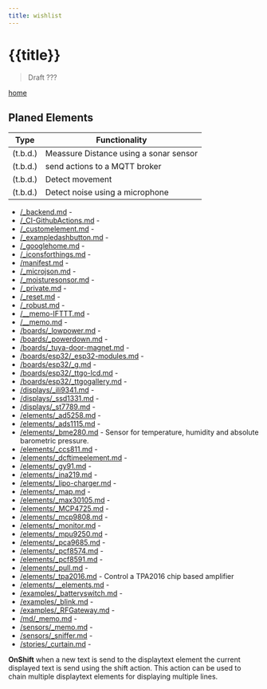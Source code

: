 ```yaml
---
title: wishlist
---
```


# {{title}}

> Draft ???

[home](/index.md)

## Planed Elements

| Type           | Functionality                                                                                |
| -------------- | -------------------------------------------------------------------------------------------- |
| (t.b.d.)       | Meassure Distance using a sonar sensor                                                       |
| (t.b.d.)       | send actions to a MQTT broker                                                                |
| (t.b.d.)       | Detect movement                                                                              |
| (t.b.d.)       | Detect noise using a microphone                                                              |


* [/_backend.md](/_backend.md) -
* [/_CI-GithubActions.md](/_CI-GithubActions.md) -
* [/_customelement.md](/_customelement.md) -
* [/_exampledashbutton.md](/_exampledashbutton.md) -
* [/_googlehome.md](/_googlehome.md) -
* [/_iconsforthings.md](/_iconsforthings.md) -
* [/manifest.md](/dev/manifest.md) -
* [/_microjson.md](/_microjson.md) -
* [/_moisturesonsor.md](/_moisturesonsor.md) -
* [/_private.md](/_private.md) -
* [/_reset.md](/_reset.md) -
* [/_robust.md](/_robust.md) -
* [/__memo-IFTTT.md](/__memo-IFTTT.md) -
* [/__memo.md](/__memo.md) -
* [/boards/_lowpower.md](/boards/_lowpower.md) -
* [/boards/_powerdown.md](/boards/_powerdown.md) -
* [/boards/_tuya-door-magnet.md](/boards/_tuya-door-magnet.md) -
* [/boards/esp32/_esp32-modules.md](/boards/esp32/_esp32-modules.md) -
* [/boards/esp32/_g.md](/boards/esp32/_g.md) -
* [/boards/esp32/_ttgo-lcd.md](/boards/esp32/_ttgo-lcd.md) -
* [/boards/esp32/_ttgogallery.md](/boards/esp32/_ttgogallery.md) -
* [/displays/_ili9341.md](/elements/displays/_ili9341.md) -
* [/displays/_ssd1331.md](/elements/displays/_ssd1331.md) -
* [/displays/_st7789.md](/elements/displays/_st7789.md) -
* [/elements/_ad5258.md](/elements/_ad5258.md) -
* [/elements/_ads1115.md](/elements/_ads1115.md) -
* [/elements/_bme280.md](/elements/_bme280.md) - Sensor for temperature, humidity and absolute barometric pressure.
* [/elements/_ccs811.md](/elements/_ccs811.md) -
* [/elements/_dcftimeelement.md](/elements/_dcftimeelement.md) -
* [/elements/_gy91.md](/elements/_gy91.md) -
* [/elements/_ina219.md](/elements/_ina219.md) -
* [/elements/_lipo-charger.md](/elements/_lipo-charger.md) -
* [/elements/_map.md](/elements/_map.md) -
* [/elements/_max30105.md](/elements/_max30105.md) -
* [/elements/_MCP4725.md](/elements/_MCP4725.md) -
* [/elements/_mcp9808.md](/elements/_mcp9808.md) -
* [/elements/_monitor.md](/elements/_monitor.md) -
* [/elements/_mpu9250.md](/elements/_mpu9250.md) -
* [/elements/_pca9685.md](/elements/_pca9685.md) -
* [/elements/_pcf8574.md](/elements/_pcf8574.md) -
* [/elements/_pcf8591.md](/elements/_pcf8591.md) -
* [/elements/_pull.md](/elements/_pull.md) -
* [/elements/_tpa2016.md](/elements/_tpa2016.md) - Control a TPA2016 chip based amplifier
* [/elements/__elements.md](/elements/__elements.md) -
* [/examples/_batteryswitch.md](/examples/_batteryswitch.md) -
* [/examples/_blink.md](/examples/_blink.md) -
* [/examples/_RFGateway.md](/examples/_RFGateway.md) -
* [/md/_memo.md](/md/_memo.md) -
* [/sensors/_memo.md](/sensors/_memo.md) -
* [/sensors/_sniffer.md](/sensors/_sniffer.md) -
* [/stories/_curtain.md](/stories/_curtain.md) -



**OnShift** when a new text is send to the displaytext element the current displayed text is send using the shift action.
This action can be used to chain multiple displaytext elements for displaying multiple lines.
